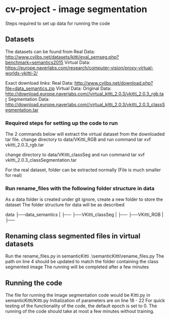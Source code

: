 # cv-project - image segmentation
Steps required to set up data for running the code

## Datasets
The datasets can be found from
Real Data: http://www.cvlibs.net/datasets/kitti/eval_semseg.php?benchmark=semantics2015
Virtual Data: https://europe.naverlabs.com/research/computer-vision/proxy-virtual-worlds-vkitti-2/

Exact download links:
Real Data: http://www.cvlibs.net/download.php?file=data_semantics.zip
Virtual Data:
Original Data: http://download.europe.naverlabs.com//virtual_kitti_2.0.3/vkitti_2.0.3_rgb.tar
Segmentation Data: http://download.europe.naverlabs.com//virtual_kitti_2.0.3/vkitti_2.0.3_classSegmentation.tar

### Required steps for setting up the code to run

The 2 commands below will extract the virtual dataset from the downloaded tar file.
change directory to data/VKitti_RGB and run command
tar xvf vkitti_2.0.3_rgb.tar

change directory to data/VKitti_classSeg and run command
tar xvf vkitti_2.0.3_classSegmentation.tar

For the real dataset, folder can be extracted normally (File is much smaller for real)

### Run rename_files with the following folder structure in data
As a data folder is created under git ignore, create a new folder to store the dataset
The folder structure for data will be as described

data
├──data_semantics
|  ├──<Extract Real data here>
├──VKitti_classSeg
|  ├──<Extract vkitti_2.0.3_classSegmentation.tar here with command>
├──VKitti_RGB
|  ├──<Extract vkitti_2.0.3_rgb.tar here with command>

## Renaming class segmented files in virtual datasets
Run the rename_files.py in semanticKitti
.\semanticKitti\rename_files.py
The path on line 4 should be updated to match the folder containing the class segmented image
The running will be completed after a few minutes

## Running the code
The file for running the Image segmentation code would be Kitti.py in semanticKitti/Kitti.py
Initialization of parameters are on line 18 - 22
For quick testing of the functionality of the code, the default epoch is set to 0.
The running of the code should take at most a few minutes without training.

